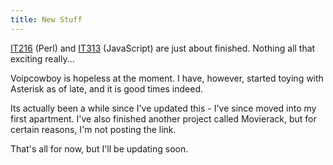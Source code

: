 ```yaml
---
title: New Stuff
---
```



[IT216][1] (Perl) and [IT313][2] (JavaScript) are just about finished.
Nothing all that exciting really...

Voipcowboy is hopeless at the moment. I have, however, started toying with
Asterisk as of late, and it is good times indeed.

Its actually been a while since I've updated this - I've since moved into my
first apartment. I've also finished another project called Movierack, but for
certain reasons, I'm not posting the link.

That's all for now, but I'll be updating soon.

[1]: http://nevercraft.net/portfolio/it216.nevercraft.net
[2]: http://nevercraft.net/portfolio/it313.nevercraft.net
